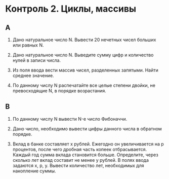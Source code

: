 
# Контроль 2. Циклы, массивы

## A

 1. Дано натуральное число N. Вывести 20 нечетных чисел больших или равных N. 

 2. Дано натуральное число N. Выведите сумму цифр и количество нулей в записи числа. 

 3. Из поля ввода вести массив чисел, разделенных запятыми. Найти среднее значение.
    
 4. По данному числу N распечатайте все целые степени двойки, не превосходящие N, 
    в порядке возрастания.

    
## B

 1. По данному числу N вывести N-е число Фибоначчи.

 2. Дано число, необходимо вывести цифры данного числа в обратном порядке.

 3. Вклад в банке составляет x рублей. Ежегодно он увеличивается на p процентов, после чего дробная часть копеек 
    отбрасывается. Каждый год сумма вклада становится больше. Определите, через сколько лет 
    вклад составит не менее y рублей.
    В полях ввода задаются x, p, y. Вывести количество лет, необходимых для накопление суммы.
